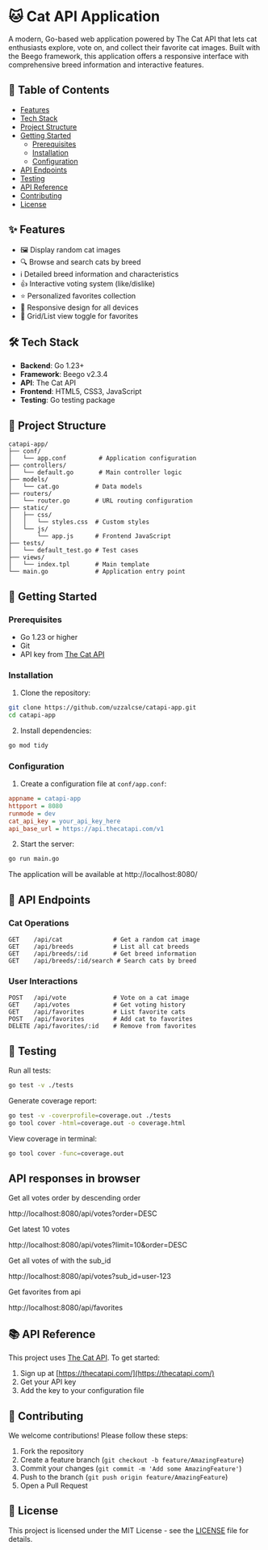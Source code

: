 # 🐱 Cat API Application

A modern, Go-based web application powered by The Cat API that lets cat enthusiasts explore, vote on, and collect their favorite cat images. Built with the Beego framework, this application offers a responsive interface with comprehensive breed information and interactive features.

## 📌 Table of Contents
- [Features](#features)
- [Tech Stack](#tech-stack)
- [Project Structure](#project-structure)
- [Getting Started](#getting-started)
  - [Prerequisites](#prerequisites)
  - [Installation](#installation)
  - [Configuration](#configuration)
- [API Endpoints](#api-endpoints)
- [Testing](#testing)
- [API Reference](#api-reference)
- [Contributing](#contributing)
- [License](#license)

## ✨ Features
- 🖼️ Display random cat images
- 🔍 Browse and search cats by breed
- ℹ️ Detailed breed information and characteristics
- 👍 Interactive voting system (like/dislike)
- ⭐ Personalized favorites collection
- 📱 Responsive design for all devices
- 🎯 Grid/List view toggle for favorites

## 🛠️ Tech Stack
- **Backend**: Go 1.23+
- **Framework**: Beego v2.3.4
- **API**: The Cat API
- **Frontend**: HTML5, CSS3, JavaScript
- **Testing**: Go testing package

## 📁 Project Structure
```
catapi-app/
├── conf/
│   └── app.conf         # Application configuration
├── controllers/
│   └── default.go       # Main controller logic
├── models/
│   └── cat.go          # Data models
├── routers/
│   └── router.go       # URL routing configuration
├── static/
│   ├── css/
│   │   └── styles.css  # Custom styles
│   └── js/
│       └── app.js      # Frontend JavaScript
├── tests/
│   └── default_test.go # Test cases
├── views/
│   └── index.tpl       # Main template
└── main.go             # Application entry point
```

## 🚀 Getting Started

### Prerequisites
- Go 1.23 or higher
- Git
- API key from [The Cat API](https://thecatapi.com/)

### Installation

1. Clone the repository:
```bash
git clone https://github.com/uzzalcse/catapi-app.git
cd catapi-app
```

2. Install dependencies:
```bash
go mod tidy
```

### Configuration

1. Create a configuration file at `conf/app.conf`:
```ini
appname = catapi-app
httpport = 8080
runmode = dev
cat_api_key = your_api_key_here
api_base_url = https://api.thecatapi.com/v1
```

2. Start the server:
```bash
go run main.go
```

The application will be available at 
http://localhost:8080/

## 🔌 API Endpoints

### Cat Operations
```
GET    /api/cat              # Get a random cat image
GET    /api/breeds           # List all cat breeds
GET    /api/breeds/:id       # Get breed information
GET    /api/breeds/:id/search # Search cats by breed
```

### User Interactions
```
POST   /api/vote             # Vote on a cat image
GET    /api/votes            # Get voting history
GET    /api/favorites        # List favorite cats
POST   /api/favorites        # Add cat to favorites
DELETE /api/favorites/:id    # Remove from favorites
```

## 🧪 Testing

Run all tests:
```bash
go test -v ./tests
```

Generate coverage report:
```bash
go test -v -coverprofile=coverage.out ./tests
go tool cover -html=coverage.out -o coverage.html
```

View coverage in terminal:
```bash
go tool cover -func=coverage.out
```

## API responses in browser 

Get all votes order by descending order

http://localhost:8080/api/votes?order=DESC

Get latest 10 votes

http://localhost:8080/api/votes?limit=10&order=DESC


Get all votes of with the sub_id

http://localhost:8080/api/votes?sub_id=user-123

Get favorites from api 

http://localhost:8080/api/favorites


## 📚 API Reference
This project uses [The Cat API](https://thecatapi.com/). To get started:
1. Sign up at [https://thecatapi.com/](https://thecatapi.com/)
2. Get your API key
3. Add the key to your configuration file

## 🤝 Contributing
We welcome contributions! Please follow these steps:
1. Fork the repository
2. Create a feature branch (`git checkout -b feature/AmazingFeature`)
3. Commit your changes (`git commit -m 'Add some AmazingFeature'`)
4. Push to the branch (`git push origin feature/AmazingFeature`)
5. Open a Pull Request

## 📄 License
This project is licensed under the MIT License - see the [LICENSE](LICENSE) file for details.